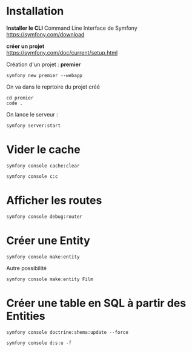 # Installation

**Installer le CLI**
Command Line Interface de Symfony  
https://symfony.com/download  

**créer un projet**  
https://symfony.com/doc/current/setup.html  


Création d'un projet : **premier**
```
symfony new premier --webapp
```

On va dans le reprtoire du projet créé
```
cd premier
code .
```

On lance le serveur :  
```
symfony server:start
```

# Vider le cache
```
symfony console cache:clear
```
```
symfony console c:c
```

# Afficher les routes
```
symfony console debug:router
```

# Créer une Entity 
```
symfony console make:entity
```
Autre possibilité
```
symfony console make:entity Film
```

# Créer une table en SQL à partir des Entities
 ```
symfony console doctrine:shema:update --force
```
 ```
symfony console d:s:u -f
```